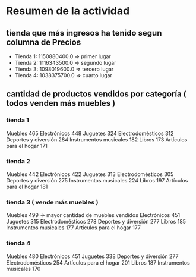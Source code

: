 # Resumen de la actividad

## tienda que más ingresos ha tenido segun columna de Precios
- Tienda 1: 1150880400.0  => primer lugar
- Tienda 2: 1116343500.0  => segundo lugar
- Tienda 3: 1098019600.0  => tercero lugar
- Tienda 4: 1038375700.0  => cuarto lugar

## cantidad de productos vendidos por categoría ( todos venden más muebles )
### tienda 1
Muebles                    465
Electrónicos               448
Juguetes                   324
Electrodomésticos          312
Deportes y diversión       284
Instrumentos musicales     182
Libros                     173
Artículos para el hogar    171

### tienda 2
Muebles                    442
Electrónicos               422
Juguetes                   313
Electrodomésticos          305
Deportes y diversión       275
Instrumentos musicales     224
Libros                     197
Artículos para el hogar    181

### tienda 3 ( vende más muebles )
Muebles                    499 => mayor cantidad de muebles vendidos
Electrónicos               451
Juguetes                   315
Electrodomésticos          278
Deportes y diversión       277
Libros                     185
Instrumentos musicales     177
Artículos para el hogar    177

### tienda 4
Muebles                    480
Electrónicos               451
Juguetes                   338
Deportes y diversión       277
Electrodomésticos          254
Artículos para el hogar    201
Libros                     187
Instrumentos musicales     170